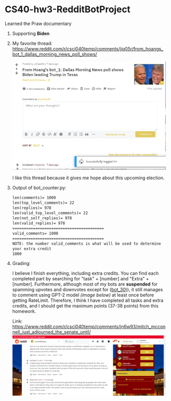 # CS40-hw3-RedditBotProject
Learned the Praw documentary

1. Supporting **Biden**
2. My favorite thread: https://www.reddit.com/r/csci040temp/comments/jiq05r/from_hoangs_bot_1_dallas_morning_news_poll_shows/

    ![Favorite Thread](img.png)

    I like this thread because it gives me hope about this upcoming election.

3. Output of bot_counter.py:

    ```
    len(comments)= 1000
    len(top_level_comments)= 22
    len(replies)= 978
    len(valid_top_level_comments)= 22
    len(not_self_replies)= 978
    len(valid_replies)= 978
    ========================================
    valid_comments= 1000
    ========================================
    NOTE: the number valid_comments is what will be used to determine your extra credit
    1000
    ```

4. Grading:

    I believe I finish everything, including extra credits. You can find each completed part by searching for "task" + [number] and "Extra" + [number]. Furthermore, although         most of my bots are **suspended** for spamming upvotes and downvotes except for ([bot_30](http://reddit.com/u/EaseAny30))), it still manages to comment using GPT-2 model         *(image below)*  at least once before getting RateLimit. Therefore, I think I have completed all tasks and extra credits, and I should get the maximum points (37-38 points)     from this homework.

    Link: https://www.reddit.com/r/csci040temp/comments/jn6w93/mitch_mcconnell_just_adjourned_the_senate_until/
    ![GPT-2 comment](GPT-2_comment.png)
